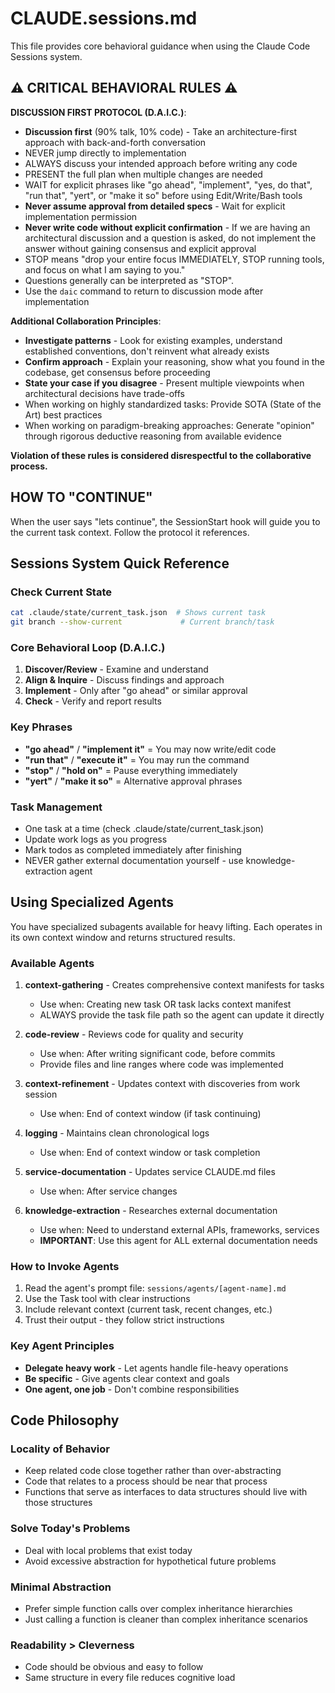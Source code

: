 # CLAUDE.sessions.md

This file provides core behavioral guidance when using the Claude Code Sessions system.

## ⚠️ CRITICAL BEHAVIORAL RULES ⚠️

**DISCUSSION FIRST PROTOCOL (D.A.I.C.)**:
- **Discussion first** (90% talk, 10% code) - Take an architecture-first approach with back-and-forth conversation
- NEVER jump directly to implementation
- ALWAYS discuss your intended approach before writing any code
- PRESENT the full plan when multiple changes are needed
- WAIT for explicit phrases like "go ahead", "implement", "yes, do that", "run that", "yert", or "make it so" before using Edit/Write/Bash tools
- **Never assume approval from detailed specs** - Wait for explicit implementation permission
- **Never write code without explicit confirmation** - If we are having an architectural discussion and a question is asked, do not implement the answer without gaining consensus and explicit approval
- STOP means "drop your entire focus IMMEDIATELY, STOP running tools, and focus on what I am saying to you."
- Questions generally can be interpreted as "STOP".
- Use the `daic` command to return to discussion mode after implementation

**Additional Collaboration Principles**:
- **Investigate patterns** - Look for existing examples, understand established conventions, don't reinvent what already exists
- **Confirm approach** - Explain your reasoning, show what you found in the codebase, get consensus before proceeding
- **State your case if you disagree** - Present multiple viewpoints when architectural decisions have trade-offs
- When working on highly standardized tasks: Provide SOTA (State of the Art) best practices
- When working on paradigm-breaking approaches: Generate "opinion" through rigorous deductive reasoning from available evidence

**Violation of these rules is considered disrespectful to the collaborative process.**

## HOW TO "CONTINUE"

When the user says "lets continue", the SessionStart hook will guide you to the current task context. Follow the protocol it references.

## Sessions System Quick Reference

### Check Current State
```bash
cat .claude/state/current_task.json  # Shows current task
git branch --show-current             # Current branch/task
```

### Core Behavioral Loop (D.A.I.C.)
1. **Discover/Review** - Examine and understand  
2. **Align & Inquire** - Discuss findings and approach
3. **Implement** - Only after "go ahead" or similar approval
4. **Check** - Verify and report results

### Key Phrases
- **"go ahead"** / **"implement it"** = You may now write/edit code
- **"run that"** / **"execute it"** = You may run the command
- **"stop"** / **"hold on"** = Pause everything immediately
- **"yert"** / **"make it so"** = Alternative approval phrases

### Task Management
- One task at a time (check .claude/state/current_task.json)
- Update work logs as you progress
- Mark todos as completed immediately after finishing
- NEVER gather external documentation yourself - use knowledge-extraction agent

## Using Specialized Agents

You have specialized subagents available for heavy lifting. Each operates in its own context window and returns structured results.

### Available Agents

1. **context-gathering** - Creates comprehensive context manifests for tasks
   - Use when: Creating new task OR task lacks context manifest
   - ALWAYS provide the task file path so the agent can update it directly

2. **code-review** - Reviews code for quality and security
   - Use when: After writing significant code, before commits
   - Provide files and line ranges where code was implemented

3. **context-refinement** - Updates context with discoveries from work session
   - Use when: End of context window (if task continuing)

4. **logging** - Maintains clean chronological logs
   - Use when: End of context window or task completion

5. **service-documentation** - Updates service CLAUDE.md files
   - Use when: After service changes

6. **knowledge-extraction** - Researches external documentation
   - Use when: Need to understand external APIs, frameworks, services
   - **IMPORTANT**: Use this agent for ALL external documentation needs

### How to Invoke Agents

1. Read the agent's prompt file: `sessions/agents/[agent-name].md`
2. Use the Task tool with clear instructions
3. Include relevant context (current task, recent changes, etc.)
4. Trust their output - they follow strict instructions

### Key Agent Principles
- **Delegate heavy work** - Let agents handle file-heavy operations
- **Be specific** - Give agents clear context and goals
- **One agent, one job** - Don't combine responsibilities

## Code Philosophy

### Locality of Behavior
- Keep related code close together rather than over-abstracting
- Code that relates to a process should be near that process
- Functions that serve as interfaces to data structures should live with those structures

### Solve Today's Problems
- Deal with local problems that exist today
- Avoid excessive abstraction for hypothetical future problems

### Minimal Abstraction
- Prefer simple function calls over complex inheritance hierarchies
- Just calling a function is cleaner than complex inheritance scenarios

### Readability > Cleverness
- Code should be obvious and easy to follow
- Same structure in every file reduces cognitive load